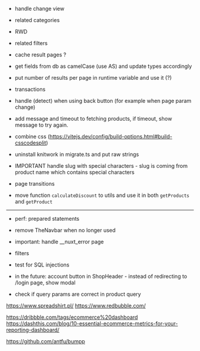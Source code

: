 - handle change view

- related categories

- RWD

- related filters

- cache result pages ?

- get fields from db as camelCase (use AS) and update types accordingly

- put number of results per page in runtime variable and use it  (?)

- transactions

- handle (detect) when using back button (for example when page param change)

- add message and timeout to fetching products, if timeout, show message to try again.

- combine css (https://vitejs.dev/config/build-options.html#build-csscodesplit)

- uninstall knitwork in migrate.ts and put raw strings

- IMPORTANT handle slug with special characters - slug is coming from product name which contains special characters

- page transitions

- move function `calculateDiscount` to utils and use it in both `getProducts` and `getProduct`

---
- perf: prepared statements

- remove TheNavbar when no longer used

- important: handle __nuxt_error page 

- filters

- test for SQL injections

- in the future: account button in ShopHeader - instead of redirecting to /login page, show modal


- check if query params are correct in product query 

https://www.spreadshirt.pl/
https://www.redbubble.com/

https://dribbble.com/tags/ecommerce%20dashboard
https://dashthis.com/blog/10-essential-ecommerce-metrics-for-your-reporting-dashboard/

https://github.com/antfu/bumpp